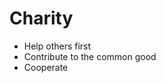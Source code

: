 # Charity

* Help others first<!-- .element: class="fragment" -->
* Contribute to the common good<!-- .element: class="fragment" -->
* Cooperate<!-- .element: class="fragment" -->

